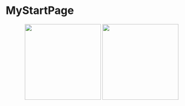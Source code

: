 # MyStartPage
<p align="center">
  <img width="200" src="https://github.com/Etxau24/MyStartPage/blob/master/img/FullScreenCap.png">
  <img width="200" src="https://github.com/Etxau24/MyStartPage/blob/master/img/SideScreenCap.png">
</p>
